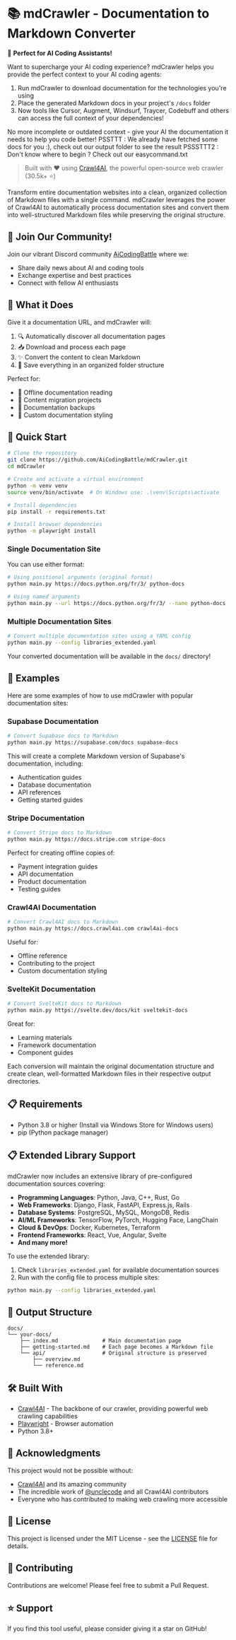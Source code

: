 # 📚 mdCrawler - Documentation to Markdown Converter

🤖 **Perfect for AI Coding Assistants!**
 
Want to supercharge your AI coding experience? mdCrawler helps you provide the perfect context to your AI coding agents:
1. Run mdCrawler to download documentation for the technologies you're using
2. Place the generated Markdown docs in your project's `/docs` folder
3. Now tools like Cursor, Augment, Windsurf, Traycer, Codebuff and others can access the full context of your dependencies!

No more incomplete or outdated context - give your AI the documentation it needs to help you code better!
PSSTTT : We already have fetched some docs for you :), check out our output folder to see the result
PSSSTTT2 : Don't know where to begin ? Check out our easycommand.txt

> Built with ❤️ using [Crawl4AI](https://github.com/unclecode/crawl4ai), the powerful open-source web crawler (30.5k+ ⭐)

Transform entire documentation websites into a clean, organized collection of Markdown files with a single command. mdCrawler leverages the power of Crawl4AI to automatically process documentation sites and convert them into well-structured Markdown files while preserving the original structure.

## 💬 Join Our Community!

Join our vibrant Discord community [AiCodingBattle](https://discord.gg/TH8V5b5rGR) where we:
- Share daily news about AI and coding tools
- Exchange expertise and best practices
- Connect with fellow AI enthusiasts

## 🎯 What it Does

Give it a documentation URL, and mdCrawler will:
1. 🔍 Automatically discover all documentation pages
2. 📥 Download and process each page
3. ✨ Convert the content to clean Markdown
4. 📁 Save everything in an organized folder structure

Perfect for:
- 📖 Offline documentation reading
- 📝 Content migration projects
- 🔄 Documentation backups
- 🎨 Custom documentation styling

## 🚀 Quick Start

```bash
# Clone the repository
git clone https://github.com/AiCodingBattle/mdCrawler.git
cd mdCrawler

# Create and activate a virtual environment
python -m venv venv
source venv/bin/activate  # On Windows use: .\venv\Scripts\activate

# Install dependencies
pip install -r requirements.txt

# Install browser dependencies
python -m playwright install
```

### Single Documentation Site

You can use either format:
```bash
# Using positional arguments (original format)
python main.py https://docs.python.org/fr/3/ python-docs

# Using named arguments
python main.py --url https://docs.python.org/fr/3/ --name python-docs
```

### Multiple Documentation Sites

```bash
# Convert multiple documentation sites using a YAML config
python main.py --config libraries_extended.yaml
```

Your converted documentation will be available in the `docs/` directory!

## 📖 Examples

Here are some examples of how to use mdCrawler with popular documentation sites:

### Supabase Documentation
```bash
# Convert Supabase docs to Markdown
python main.py https://supabase.com/docs supabase-docs
```
This will create a complete Markdown version of Supabase's documentation, including:
- Authentication guides
- Database documentation
- API references
- Getting started guides

### Stripe Documentation
```bash
# Convert Stripe docs to Markdown
python main.py https://docs.stripe.com stripe-docs
```
Perfect for creating offline copies of:
- Payment integration guides
- API documentation
- Product documentation
- Testing guides

### Crawl4AI Documentation
```bash
# Convert Crawl4AI docs to Markdown
python main.py https://docs.crawl4ai.com crawl4ai-docs
```
Useful for:
- Offline reference
- Contributing to the project
- Custom documentation styling

### SvelteKit Documentation
```bash
# Convert SvelteKit docs to Markdown
python main.py https://svelte.dev/docs/kit sveltekit-docs
```
Great for:
- Learning materials
- Framework documentation
- Component guides

Each conversion will maintain the original documentation structure and create clean, well-formatted Markdown files in their respective output directories.

## 📋 Requirements

- Python 3.8 or higher (Install via Windows Store for Windows users)
- pip (Python package manager)

## 📋 Extended Library Support

mdCrawler now includes an extensive library of pre-configured documentation sources covering:

- **Programming Languages**: Python, Java, C++, Rust, Go
- **Web Frameworks**: Django, Flask, FastAPI, Express.js, Rails
- **Database Systems**: PostgreSQL, MySQL, MongoDB, Redis
- **AI/ML Frameworks**: TensorFlow, PyTorch, Hugging Face, LangChain
- **Cloud & DevOps**: Docker, Kubernetes, Terraform
- **Frontend Frameworks**: React, Vue, Angular, Svelte
- **And many more!**

To use the extended library:

1. Check `libraries_extended.yaml` for available documentation sources
2. Run with the config file to process multiple sites:
```bash
python main.py --config libraries_extended.yaml
```

## 📂 Output Structure

```
docs/
└── your-docs/
    ├── index.md              # Main documentation page
    ├── getting-started.md    # Each page becomes a Markdown file
    └── api/                  # Original structure is preserved
        ├── overview.md
        └── reference.md
```

## 🛠️ Built With

- [Crawl4AI](https://github.com/unclecode/crawl4ai) - The backbone of our crawler, providing powerful web crawling capabilities
- [Playwright](https://playwright.dev/) - Browser automation
- Python 3.8+

## 🙏 Acknowledgments

This project would not be possible without:
- [Crawl4AI](https://github.com/unclecode/crawl4ai) and its amazing community
- The incredible work of [@unclecode](https://github.com/unclecode) and all Crawl4AI contributors
- Everyone who has contributed to making web crawling more accessible

## 📝 License

This project is licensed under the MIT License - see the [LICENSE](LICENSE) file for details.

## 🤝 Contributing

Contributions are welcome! Please feel free to submit a Pull Request.

## ⭐ Support

If you find this tool useful, please consider giving it a star on GitHub!